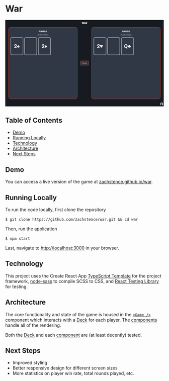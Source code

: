 # War

![War Screenshot](screenshot.png)

## Table of Contents
- [Demo](#demo)
- [Running Locally](#running-locally)
- [Technology](#technology)
- [Architecture](#architecture)
- [Next Steps](#next-steps)

## Demo
You can access a live version of the game at [zachstence.github.io/war](https://zachstence.github.io/war).

## Running Locally
To run the code locally, first clone the repository
```console
$ git clone https://github.com/zachstence/war.git && cd war
```

Then, run the application
```console
$ npm start
```

Last, navigate to [http://localhost:3000](http://localhost:3000) in your browser.

## Technology
This project uses the Create React App [TypeScript Template](https://create-react-app.dev/docs/adding-typescript/) for the project framework, [node-sass](https://www.npmjs.com/package/node-sass) to compile SCSS to CSS, and [React Testing Library](https://testing-library.com/docs/react-testing-library/intro/) for testing.

## Architecture
The core functionality and state of the game is housed in the [`<Game />`](src/components/Game/Game.tsx) component which interacts with a [Deck](src/Deck/Deck.ts) for each player. The [components](src/components) handle all of the rendering.

Both the [Deck](src/Deck/Deck.ts) and each [component](src/components) are (at least decently) tested.

## Next Steps
- Improved styling
- Better responsive design for different screen sizes
- More statistics on player win rate, total rounds played, etc.
